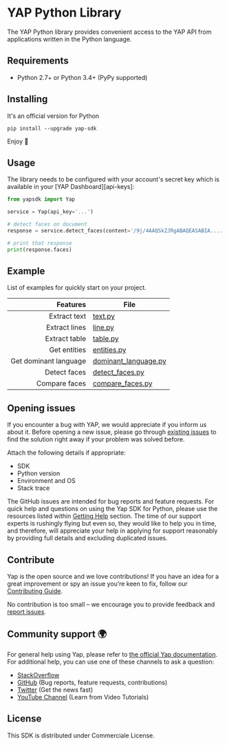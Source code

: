 # YAP Python Library
The YAP Python library provides convenient access to the YAP API from applications written in the Python language.

## Requirements
-   Python 2.7+ or Python 3.4+ (PyPy supported)

## Installing

It's an official version for Python

```
pip install --upgrade yap-sdk
```

Enjoy 🎉

## Usage

The library needs to be configured with your account's secret key which is
available in your [YAP Dashboard][api-keys]:

```python
from yapsdk import Yap

service = Yap(api_key='...')

# detect faces on document
response = service.detect_faces(content='/9j/4AAQSkZJRgABAQEASABIA....')

# print that response
print(response.faces)
```

## Example
List of examples for quickly start on your project.

| Features                  | File                                                                                                      |
|--------------------------:|-----------------------------------------------------------------------------------------------------------|
| Extract text              | [text.py](https://github.com/youngapp/yap-python/blob/develop/examples/text.py)                           |
| Extract lines             | [line.py](https://github.com/youngapp/yap-python/blob/develop/examples/line.py)                           |
| Extract table             | [table.py](https://github.com/youngapp/yap-python/blob/develop/examples/table.py)                         |
| Get entities              | [entities.py](https://github.com/youngapp/yap-python/blob/develop/examples/entities.py)                   |
| Get dominant language     | [dominant_language.py](https://github.com/youngapp/yap-python/blob/develop/examples/dominant_language.py) |
| Detect faces              | [detect_faces.py](https://github.com/youngapp/yap-python/blob/develop/examples/detect_faces.py)           |
| Compare faces             | [compare_faces.py](https://github.com/youngapp/yap-python/blob/develop/examples/compare_faces.py)         |

## Opening issues

If you encounter a bug with YAP, we would appreciate if you inform us about it.
Before opening a new issue, please go through [existing issues](https://github.com/youngapp/yap-python/issues)
to find the solution right away if your problem was solved before.

Attach the following details if appropriate:

-   SDK
-   Python version
-   Environment and OS
-   Stack trace

The GitHub issues are intended for bug reports and feature requests.
For quick help and questions on using the Yap SDK for Python, please use the resources listed within [Getting Help](https://github.com/youngapp/yap-python#getting-help) section. The time of our support experts is rushingly flying but even so, they would like to help you in time, and therefore, will appreciate your help in applying for support reasonably by providing full details and excluding duplicated issues.

## Contribute

Yap is the open source and we love contributions! If you have an idea for a great improvement or spy an issue you’re keen to fix, follow our [Contributing Guide](https://github.com/youngapp/yap-python/blob/master/CONTRIBUTING.md).

No contribution is too small – we encourage you to provide feedback and [report issues](https://github.com/youngapp/yap-python/issues).

## Community support 🌍

For general help using Yap, please refer to [the official Yap documentation](https://developer.youngapp.co/). For additional help, you can use one of these channels to ask a question:

-   [StackOverflow](http://stackoverflow.com/questions/tagged/yap-python)
-   [GitHub](https://github.com/youngapp/yap-python) (Bug reports, feature requests, contributions)
-   [Twitter](https://twitter.com/youngapp_pf) (Get the news fast)
-   [YouTube Channel](https://www.youtube.com/channel/UCPY1PeAXPQIgo29e4Z9u5cA) (Learn from Video Tutorials)

## License

This SDK is distributed under Commerciale License.

